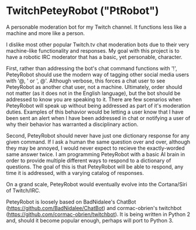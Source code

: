 # TwitchPeteyRobot ("PtRobot")
A personable moderation bot for my Twitch channel.  It functions less like a machine and more like a person.

I dislike most other popular Twitch.tv chat moderation bots due to their very machine-like functionality and responses.  My goal with this project is to have a robotic IRC moderator that has a basic, yet personable, character.

First, rather than addressing the bot's chat command functions with '!<command>', PeteyRobot should use the modern way of tagging other social media users with '@<username>, <command>' or '<command>, @<username>'.  Although verbose, this forces a chat user to see PeteyRobot as another chat user, not a machine.  Ultimately, order should not matter (as it does not in the English language), but the bot should be addressed to know you are speaking to it.  There are few scenarios when PeteyRobot will speak up without being addressed as part of it's moderation duties.  Examples of this behavior would be letting a user know that I have been sent an alert when I have been addressed in chat or notifying a user of why their behavior has warranted a disciplinary action.

Second, PeteyRobot should never have just one dictionary response for any given command.  If I ask a human the same question over and over, although they may be annoyed, I would never expect to recieve the exactly-worded same answer twice.  I am programming PeteyRobot with a basic AI brain in order to provide multiple different ways to respond to a dictionary of questions.  The goal of this is that PeteyRobot will be able to respond, any time it is addressed, with a varying catalog of responses.

On a grand scale, PeteyRobot would eventually evolve into the Cortana/Siri of Twitch/IRC.

PeteyRobot is loosely based on BadNidalee's ChatBot (https://github.com/BadNidalee/ChatBot) and cormac-obrien's twitchbot (https://github.com/cormac-obrien/twitchbot).  It is being written in Python 2 and, should it become popular enough, perhaps will port to Python 3.
